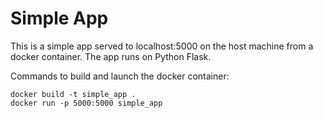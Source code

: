 # Simple App
This is a simple app served to localhost:5000 on the host machine from a docker container. The app runs on Python Flask.

Commands to build and launch the docker container:
```
docker build -t simple_app .
docker run -p 5000:5000 simple_app
```